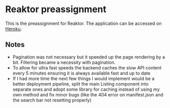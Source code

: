 # Reaktor preassignment

This is the preassignment for Reaktor. The application can be accessed on [Heroku](https://warehouse-stock-app.herokuapp.com/).

## Notes

- Pagination was not necessary but it speeded up the page rendering by a bit. Filtering became a necessity with pagination.
- To allow for ultra fast speeds the backend caches the slow API content every 5 minutes ensuring it is always available fast and up to date
- If I had more time the next few things I would implement would be a better deployment pipeline, split the main Listing component into separate ones and adopt some library for caching instead of using my own method and fix minor bugs (like the 404 error on manifest.json and the search bar not resetting properly)
